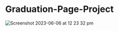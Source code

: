 # Graduation-Page-Project

![Screenshot 2023-06-06 at 12 23 32 pm](https://github.com/nilayaltinay/Graduation-Page-Project/assets/94836516/866358d0-6814-4e58-bc4f-d3db93d48a69)


